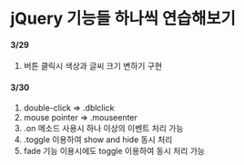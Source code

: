 # jQuery 기능들 하나씩 연습해보기

#### 3/29 
1. 버튼 클릭시 색상과 글씨 크기 변하기 구현
#### 3/30 
1. double-click => .dblclick
2. mouse pointer => .mouseenter
3. .on 메소드 사용시 하나 이상의 이벤트 처리 가능
4. .toggle 이용하여 show and hide 동시 처리
5. fade 기능 이용시에도 toggle 이용하여 동시 처리 가능
       
